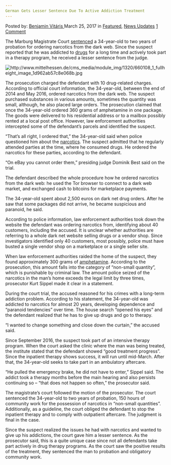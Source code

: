 ```yaml
---
German Gets Lesser Sentence Due To Active Addiction Treatment
---
```

<article class="post-listing post-18784 post type-post status-publish format-standard has-post-thumbnail hentry 
 tag-active tag-addiction tag-due tag-german tag-lesser tag-sentence tag-treatment">
<div class="post-inner">
<span>Posted by: <a href="https://www.deepdotweb.com/author/benjaminvi/" title="">Benjamin Vitáris </a></span>
<span>March 25, 2017</span>
<span>in <a href="https://www.deepdotweb.com/category/deepdot-news/" rel="category tag">Featured</a>, <a href="https://www.deepdotweb.com/category/news-updates/" rel="category tag">News Updates</a></span>
<span><a href="https://www.deepdotweb.com/2017/03/25/german-gets-lesser-sentence-due-active-addiction-treatment/#comments">1 Comment</a></span>


<p>The Marburg Magistrate Court <a href="http://www.mittelhessen.de/lokales/region-marburg-biedenkopf_artikel,-Suechtiger-zieht-die-Notbremse-_arid,885024.html#top">sentenced</a> a 34-year-old to two years of probation for ordering narcotics from the dark web. Since the suspect reported that he was addicted to <a href="https://www.deepdotweb.com/tag/drugs/">drugs</a> for a long time and actively took part in a therapy program, he received a lesser sentence from the judge.</p>
<p><img class="wp-image-18789 aligncenter" src="/imgs/2017/03/http-www-mittelhessen-de-cms_media-module_img-13.jpeg" alt="http://www.mittelhessen.de/cms_media/module_img/1320/660108_1_fullheight_image_1d962ab57c8e068b.jpg" srcset="/imgs/2017/03/http-www-mittelhessen-de-cms_media-module_img-13.jpeg 594w, /imgs/2017/03/http-www-mittelhessen-de-cms_media-module_img-13-300x227.jpeg 300w" sizes="(max-width: 594px) 100vw, 594px"/></p>
<p>The prosecution charged the defendant with 10 drug-related charges. According to official court information, the 34-year-old, between the end of 2014 and May 2016, ordered narcotics from the dark web. The suspect purchased substances in various amounts, sometimes the quantity was small, although, he also placed large orders. The prosecution claimed that once the 34-year-old ordered 360 grams of amphetamine in one package. The goods were delivered to his residential address or to a mailbox possibly rented at a local post office. However, law enforcement authorities intercepted some of the defendant’s parcels and identified the suspect.</p>
<p>&#8220;That&#8217;s all right, I ordered that,&#8221; the 34-year-old said when police questioned him about the <a href="https://www.deepdotweb.com/tag/narcotics/">narcotics</a>. The suspect admitted that he regularly attended parties at the time, where he consumed drugs. He ordered the narcotics for these parties, according to the defendant.</p>
<p>&#8220;On eBay you cannot order them,&#8221; presiding judge Dominik Best said on the trial.</p>
<p>The defendant described the whole procedure how he ordered narcotics from the dark web: he used the Tor browser to connect to a dark web market, and exchanged cash to bitcoins for marketplace payments.</p>
<p>The 34-year-old spent about 2,500 euros on dark net drug orders. After he saw that some packages did not arrive, he became suspicious and paranoid, he said.</p>
<p><a id="post-18784-_gjdgxs"></a> According to police information, law enforcement authorities took down the website the defendant was ordering narcotics from, identifying about 40 customers, including the accused. It is unclear whether authorities are referring to a whole dark net website selling drugs or a vendor shop. Since investigators identified only 40 customers, most possibly, police must have busted a single vendor shop on a marketplace or a single seller site.</p>
<p>When law enforcement authorities raided the home of the suspect, they found approximately 300 grams of <a href="https://www.deepdotweb.com/tag/amphetamine/">amphetamine</a>. According to the prosecution, this amount falls into the category of “non-small quantity”, which is punishable by criminal law. The amount police seized of the narcotics in the man’s home exceeds the legal limit by three times, prosecutor Kurt Sippel made it clear in a statement.</p>
<p>During the court trial, the accused reasoned for his crimes with a long-term addiction problem. According to his statement, the 34-year-old was addicted to narcotics for almost 20 years, developing dependence and “paranoid tendencies” over time. The house search “opened his eyes” and the defendant realized that he has to give up drugs and go to therapy.</p>
<p>&#8220;I wanted to change something and close down the curtain,&#8221; the accused said.</p>
<p>Since September 2016, the suspect took part of an intensive therapy program. When the court asked the clinic where the man was being treated, the institute stated that the defendant showed “good treatment progress”. Since the inpatient therapy shows success, it will run until mid-March. After that, the 34-year-old seeks to take part in an ambulatory aftercare.</p>
<p>&#8220;He pulled the emergency brake, he did not have to enter,&#8221; Sippel said. The addict took a therapy months before the main hearing and also persists continuing so &#8211; &#8220;that does not happen so often,&#8221; the prosecutor said.</p>
<p>The magistrate’s court followed the motion of the prosecutor. The court sentenced the 34-year-old to two years of probation, 150 hours of community work for the possession of narcotics in “non-small quantities”. Additionally, as a guideline, the court obliged the defendant to stop the inpatient therapy and to comply with outpatient aftercare. The judgment is final in the case.</p>
<p>Since the suspect realized the issues he had with narcotics and wanted to give up his addictions, the court gave him a lesser sentence. As the prosecutor said, this is a quite unique case since not all defendants take part actively in drug therapy programs. As the court saw the positive results of the treatment, they sentenced the man to probation and obligatory community work.</p>
</div>
<span style="display:none"><a href="https://www.deepdotweb.com/tag/active/" rel="tag">active</a> <a href="https://www.deepdotweb.com/tag/addiction/" rel="tag">addiction</a> <a href="https://www.deepdotweb.com/tag/due/" rel="tag">due</a> <a href="https://www.deepdotweb.com/tag/german/" rel="tag">german</a> <a href="https://www.deepdotweb.com/tag/lesser/" rel="tag">lesser</a> <a href="https://www.deepdotweb.com/tag/sentence/" rel="tag">sentence</a> <a href="https://www.deepdotweb.com/tag/treatment/" rel="tag">treatment</a></span> <span style="display:none" class="updated">2017-03-25</span>
<div style="display:none" class="vcard author" itemprop="author" itemscope itemtype="http://schema.org/Person"><strong class="fn" itemprop="name"><a href="https://www.deepdotweb.com/author/benjaminvi/" title="Posts by Benjamin Vitáris" rel="author">Benjamin Vitáris</a></strong></div>
</div>
</article>

